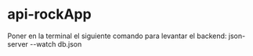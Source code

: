 # api-rockApp
Poner en la terminal el siguiente comando para levantar el backend:
json-server --watch db.json
